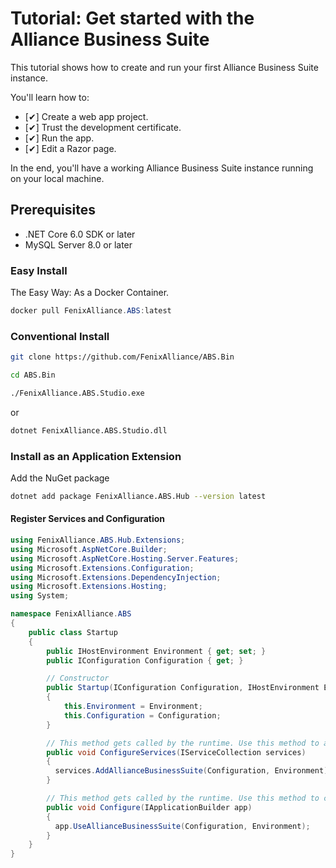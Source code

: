 # Tutorial: Get started with the Alliance Business Suite
This tutorial shows how to create and run your first Alliance Business Suite instance.

You'll learn how to:

- [✔] Create a web app project.
- [✔] Trust the development certificate.
- [✔] Run the app.
- [✔] Edit a Razor page.

In the end, you'll have a working Alliance Business Suite instance running on your local machine.

## Prerequisites

- .NET Core 6.0 SDK or later
- MySQL Server 8.0 or later

### Easy Install

The Easy Way: As a Docker Container.
```powershell
docker pull FenixAlliance.ABS:latest
```

### Conventional Install

``` sh
git clone https://github.com/FenixAlliance/ABS.Bin
```
``` sh
cd ABS.Bin
```
```sh
./FenixAlliance.ABS.Studio.exe
```
or
```sh
dotnet FenixAlliance.ABS.Studio.dll
```
### Install as an Application Extension

Add the NuGet package

```sh
dotnet add package FenixAlliance.ABS.Hub --version latest
```

#### Register Services and Configuration

```cs
using FenixAlliance.ABS.Hub.Extensions;
using Microsoft.AspNetCore.Builder;
using Microsoft.AspNetCore.Hosting.Server.Features;
using Microsoft.Extensions.Configuration;
using Microsoft.Extensions.DependencyInjection;
using Microsoft.Extensions.Hosting;
using System;

namespace FenixAlliance.ABS
{
    public class Startup
    {
        public IHostEnvironment Environment { get; set; }
        public IConfiguration Configuration { get; }

        // Constructor
        public Startup(IConfiguration Configuration, IHostEnvironment Environment)
        {
            this.Environment = Environment;
            this.Configuration = Configuration;
        }

        // This method gets called by the runtime. Use this method to add services to the container.
        public void ConfigureServices(IServiceCollection services)
        {
          services.AddAllianceBusinessSuite(Configuration, Environment);
        }

        // This method gets called by the runtime. Use this method to configure the HTTP request pipeline.
        public void Configure(IApplicationBuilder app)
        {
          app.UseAllianceBusinessSuite(Configuration, Environment);
        }
    }
}
```